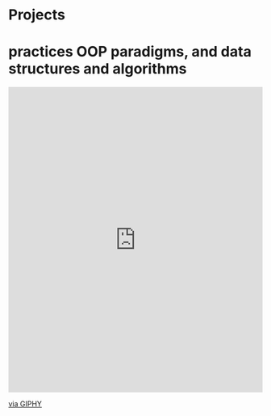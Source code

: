 # Projects
# practices OOP paradigms, and data structures and algorithms

<div style="width:100%;height:0;padding-bottom:120%;position:relative;">
  <iframe src="https://giphy.com/embed/fvx95jkua5th3YeThr" width="100%" height="100%" style="position:absolute" frameBorder="0" class="giphy-embed" allowFullScreen></iframe>
</div><p><a href="https://giphy.com/stickers/KIBERone-kiberone-kiber-kiber-one-fvx95jkua5th3YeThr">via GIPHY</a></p>
